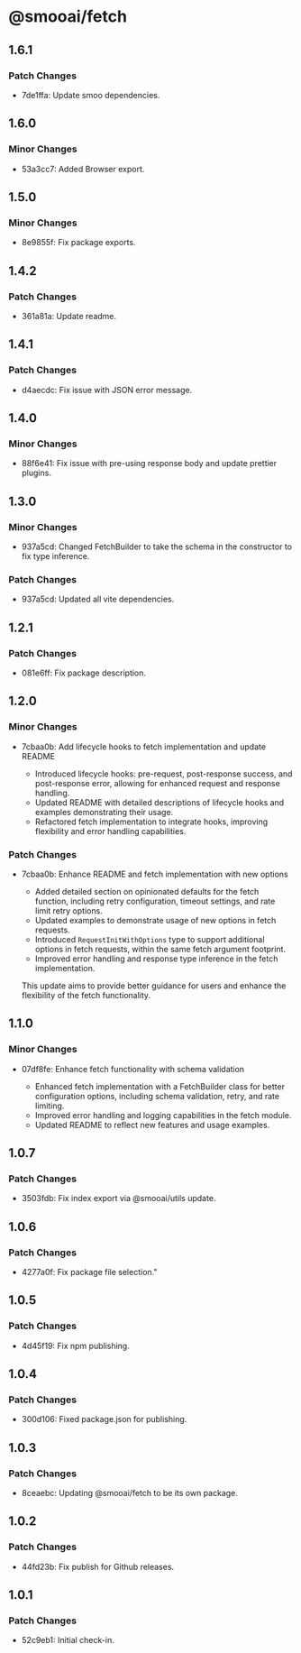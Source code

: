 # @smooai/fetch

## 1.6.1

### Patch Changes

- 7de1ffa: Update smoo dependencies.

## 1.6.0

### Minor Changes

- 53a3cc7: Added Browser export.

## 1.5.0

### Minor Changes

- 8e9855f: Fix package exports.

## 1.4.2

### Patch Changes

- 361a81a: Update readme.

## 1.4.1

### Patch Changes

- d4aecdc: Fix issue with JSON error message.

## 1.4.0

### Minor Changes

- 88f6e41: Fix issue with pre-using response body and update prettier plugins.

## 1.3.0

### Minor Changes

- 937a5cd: Changed FetchBuilder to take the schema in the constructor to fix type inference.

### Patch Changes

- 937a5cd: Updated all vite dependencies.

## 1.2.1

### Patch Changes

- 081e6ff: Fix package description.

## 1.2.0

### Minor Changes

- 7cbaa0b: Add lifecycle hooks to fetch implementation and update README

    - Introduced lifecycle hooks: pre-request, post-response success, and post-response error, allowing for enhanced request and response handling.
    - Updated README with detailed descriptions of lifecycle hooks and examples demonstrating their usage.
    - Refactored fetch implementation to integrate hooks, improving flexibility and error handling capabilities.

### Patch Changes

- 7cbaa0b: Enhance README and fetch implementation with new options

    - Added detailed section on opinionated defaults for the fetch function, including retry configuration, timeout settings, and rate limit retry options.
    - Updated examples to demonstrate usage of new options in fetch requests.
    - Introduced `RequestInitWithOptions` type to support additional options in fetch requests, within the same fetch argument footprint.
    - Improved error handling and response type inference in the fetch implementation.

    This update aims to provide better guidance for users and enhance the flexibility of the fetch functionality.

## 1.1.0

### Minor Changes

- 07df8fe: Enhance fetch functionality with schema validation

    - Enhanced fetch implementation with a FetchBuilder class for better configuration options, including schema validation, retry, and rate limiting.
    - Improved error handling and logging capabilities in the fetch module.
    - Updated README to reflect new features and usage examples.

## 1.0.7

### Patch Changes

- 3503fdb: Fix index export via @smooai/utils update.

## 1.0.6

### Patch Changes

- 4277a0f: Fix package file selection."

## 1.0.5

### Patch Changes

- 4d45f19: Fix npm publishing.

## 1.0.4

### Patch Changes

- 300d106: Fixed package.json for publishing.

## 1.0.3

### Patch Changes

- 8ceaebc: Updating @smooai/fetch to be its own package.

## 1.0.2

### Patch Changes

- 44fd23b: Fix publish for Github releases.

## 1.0.1

### Patch Changes

- 52c9eb1: Initial check-in.
